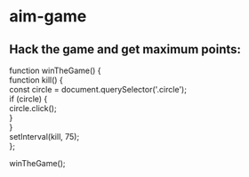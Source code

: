 # aim-game

## Hack the game and get maximum points:
function winTheGame() {\
function kill() {\
const circle = document.querySelector('.circle');\
if (circle) {\
circle.click();\
}\
}\
setInterval(kill, 75);\
};

winTheGame();

